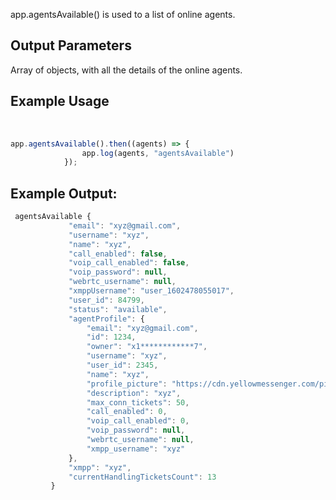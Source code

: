 app.agentsAvailable() is used to a list of online agents.
​
## Output Parameters
Array of objects, with all the details of the online agents.
​
## Example Usage
​
```javascript
app.agentsAvailable().then((agents) => {
                app.log(agents, "agentsAvailable")
            });
```
## Example Output:
```javascript
 agentsAvailable {
		     "email": "xyz@gmail.com",
		     "username": "xyz",
		     "name": "xyz",
		     "call_enabled": false,
		     "voip_call_enabled": false,
		     "voip_password": null,
		     "webrtc_username": null,
		     "xmppUsername": "user_1602478055017",
		     "user_id": 84799,
		     "status": "available",
		     "agentProfile": {
		         "email": "xyz@gmail.com",
		         "id": 1234,
		         "owner": "x1************7",
		         "username": "xyz",
		         "user_id": 2345,
		         "name": "xyz",
		         "profile_picture": "https://cdn.yellowmessenger.com/pic3.png",
		         "description": "xyz",
		         "max_conn_tickets": 50,
		         "call_enabled": 0,
		         "voip_call_enabled": 0,
		         "voip_password": null,
		         "webrtc_username": null,
		         "xmpp_username": "xyz"
		     },
		     "xmpp": "xyz",
		     "currentHandlingTicketsCount": 13
		 }
```

